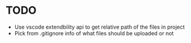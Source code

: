 # TODO
- Use vscode extendbility api to get relative path of the files in project
- Pick from .gitignore info of what files should be uploaded or not